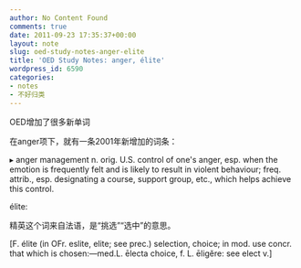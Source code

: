 ```yaml
---
author: No Content Found
comments: true
date: 2011-09-23 17:35:37+00:00
layout: note
slug: oed-study-notes-anger-elite
title: 'OED Study Notes: anger, élite'
wordpress_id: 6590
categories:
- notes
- 不好归类
---
```


OED增加了很多新单词





在anger项下，就有一条2001年新增加的词条：





▸ anger management n. orig. U.S. control of one's anger, esp. when the emotion is frequently felt and is likely to result in violent behaviour; freq. attrib., esp. designating a course, support group, etc., which helps achieve this control.





élite:





精英这个词来自法语，是“挑选”“选中”的意思。





[F. élite (in OFr. eslite, elite; see prec.) selection, choice; in mod. use concr. that which is chosen:—med.L. ēlecta choice, f. L. ēligĕre: see elect v.]
